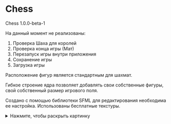 # Chess

Chess 1.0.0-beta-1

На данный момент не реализованы:

1. Проверка Шаха для королей
2. Проверка конца игры (Мат)
3. Перезапуск игры внутри приложения
4. Сохранение игры
5. Загрузка игры 

Расположение фигур является стандартным для шахмат.

Гибкое строение ядра позволяет добавлять свои собственные фигуры, свой собственный размер игрового поля.

Создано с помощью библиотеки SFML для редактирования необходима ее настройка. Использованы бесплатные текстуры.

<details>
  <summary>Нажмите, чтобы раскрыть картинку</summary>
  ![Описание изображения](https://github.com/xprvtt/Chess/tree/main/AssetGithub/MainWindow.png)
</details>
